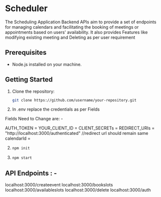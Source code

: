 # Scheduler

The Scheduling Application Backend APIs aim to provide a set of endpoints for managing calendars and facilitating the booking of meetings or appointments based on users' availability. It also provides Features like modifying existing meeting and Deleting as per user requirement 


## Prerequisites

- Node.js installed on your machine.

## Getting Started

1. Clone the repository:
   ```bash
   git clone https://github.com/username/your-repository.git

2. In .env replace the credentials as per Fields 

Fields Need to Change are: - 

AUTH_TOKEN = 
YOUR_CLIENT_ID = 
CLIENT_SECRETs = 
REDIRECT_URIs = "http://localhost:3000/authenticated"   //redirect url should remain same 
calendarId = 

2.
    ```bash
   npm init

3.
    ```bash
   npm start

## API Endpoints : - 

localhost:3000/createevent
localhost:3000/bookslots
localhost:3000/availableslots
localhost:3000/delete
localhost:3000/auth




